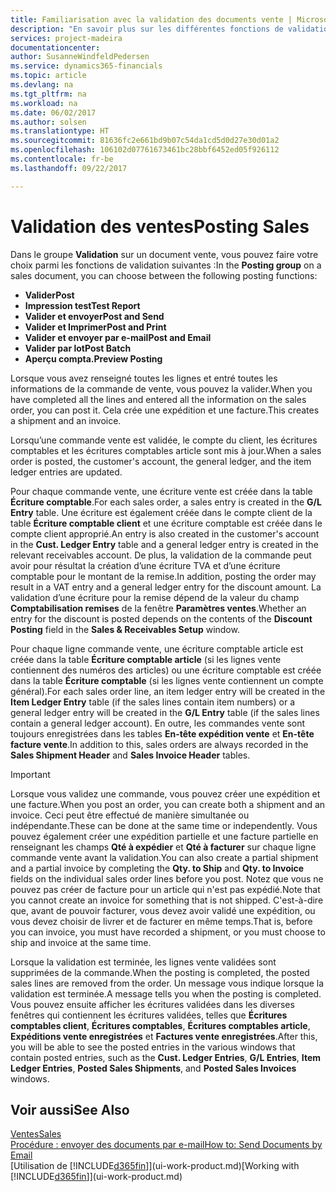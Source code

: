 ```yaml
---
title: Familiarisation avec la validation des documents vente | Microsoft Docs
description: "En savoir plus sur les différentes fonctions de validation pour valider des documents vente."
services: project-madeira
documentationcenter: 
author: SusanneWindfeldPedersen
ms.service: dynamics365-financials
ms.topic: article
ms.devlang: na
ms.tgt_pltfrm: na
ms.workload: na
ms.date: 06/02/2017
ms.author: solsen
ms.translationtype: HT
ms.sourcegitcommit: 81636fc2e661bd9b07c54da1cd5d0d27e30d01a2
ms.openlocfilehash: 106102d07761673461bc28bbf6452ed05f926112
ms.contentlocale: fr-be
ms.lasthandoff: 09/22/2017

---
```

# <a name="posting-sales"></a><span data-ttu-id="dec19-103">Validation des ventes</span><span class="sxs-lookup"><span data-stu-id="dec19-103">Posting Sales</span></span>
<span data-ttu-id="dec19-104">Dans le groupe **Validation** sur un document vente, vous pouvez faire votre choix parmi les fonctions de validation suivantes :</span><span class="sxs-lookup"><span data-stu-id="dec19-104">In the **Posting group** on a sales document, you can choose between the following posting functions:</span></span>

* <span data-ttu-id="dec19-105">**Valider**</span><span class="sxs-lookup"><span data-stu-id="dec19-105">**Post**</span></span>
* <span data-ttu-id="dec19-106">**Impression test**</span><span class="sxs-lookup"><span data-stu-id="dec19-106">**Test Report**</span></span>
* <span data-ttu-id="dec19-107">**Valider et envoyer**</span><span class="sxs-lookup"><span data-stu-id="dec19-107">**Post and Send**</span></span>
* <span data-ttu-id="dec19-108">**Valider et Imprimer**</span><span class="sxs-lookup"><span data-stu-id="dec19-108">**Post and Print**</span></span>
* <span data-ttu-id="dec19-109">**Valider et envoyer par e-mail**</span><span class="sxs-lookup"><span data-stu-id="dec19-109">**Post and Email**</span></span>
* <span data-ttu-id="dec19-110">**Valider par lot**</span><span class="sxs-lookup"><span data-stu-id="dec19-110">**Post Batch**</span></span>
* <span data-ttu-id="dec19-111">**Aperçu compta.**</span><span class="sxs-lookup"><span data-stu-id="dec19-111">**Preview Posting**</span></span>

<span data-ttu-id="dec19-112">Lorsque vous avez renseigné toutes les lignes et entré toutes les informations de la commande de vente, vous pouvez la valider.</span><span class="sxs-lookup"><span data-stu-id="dec19-112">When you have completed all the lines and entered all the information on the sales order, you can post it.</span></span> <span data-ttu-id="dec19-113">Cela crée une expédition et une facture.</span><span class="sxs-lookup"><span data-stu-id="dec19-113">This creates a shipment and an invoice.</span></span>

<span data-ttu-id="dec19-114">Lorsqu’une commande vente est validée, le compte du client, les écritures comptables et les écritures comptables article sont mis à jour.</span><span class="sxs-lookup"><span data-stu-id="dec19-114">When a sales order is posted, the customer's account, the general ledger, and the item ledger entries are updated.</span></span>

<span data-ttu-id="dec19-115">Pour chaque commande vente, une écriture vente est créée dans la table **Écriture comptable**.</span><span class="sxs-lookup"><span data-stu-id="dec19-115">For each sales order, a sales entry is created in the **G/L Entry** table.</span></span> <span data-ttu-id="dec19-116">Une écriture est également créée dans le compte client de la table **Écriture comptable client** et une écriture comptable est créée dans le compte client approprié.</span><span class="sxs-lookup"><span data-stu-id="dec19-116">An entry is also created in the customer's account in the **Cust. Ledger Entry** table and a general ledger entry is created in the relevant receivables account.</span></span> <span data-ttu-id="dec19-117">De plus, la validation de la commande peut avoir pour résultat la création d’une écriture TVA et d’une écriture comptable pour le montant de la remise.</span><span class="sxs-lookup"><span data-stu-id="dec19-117">In addition, posting the order may result in a VAT entry and a general ledger entry for the discount amount.</span></span> <span data-ttu-id="dec19-118">La validation d’une écriture pour la remise dépend de la valeur du champ **Comptabilisation remises** de la fenêtre **Paramètres ventes**.</span><span class="sxs-lookup"><span data-stu-id="dec19-118">Whether an entry for the discount is posted depends on the contents of the **Discount Posting** field in the **Sales & Receivables Setup** window.</span></span>

<span data-ttu-id="dec19-119">Pour chaque ligne commande vente, une écriture comptable article est créée dans la table **Écriture comptable article** (si les lignes vente contiennent des numéros des articles) ou une écriture comptable est créée dans la table **Écriture comptable** (si les lignes vente contiennent un compte général).</span><span class="sxs-lookup"><span data-stu-id="dec19-119">For each sales order line, an item ledger entry will be created in the **Item Ledger Entry** table (if the sales lines contain item numbers) or a general ledger entry will be created in the **G/L Entry** table (if the sales lines contain a general ledger account).</span></span> <span data-ttu-id="dec19-120">En outre, les commandes vente sont toujours enregistrées dans les tables **En-tête expédition vente** et **En-tête facture vente**.</span><span class="sxs-lookup"><span data-stu-id="dec19-120">In addition to this, sales orders are always recorded in the **Sales Shipment Header** and **Sales Invoice Header** tables.</span></span>

> [!IMPORTANT]  
>   <span data-ttu-id="dec19-121">Lorsque vous validez une commande, vous pouvez créer une expédition et une facture.</span><span class="sxs-lookup"><span data-stu-id="dec19-121">When you post an order, you can create both a shipment and an invoice.</span></span> <span data-ttu-id="dec19-122">Ceci peut être effectué de manière simultanée ou indépendante.</span><span class="sxs-lookup"><span data-stu-id="dec19-122">These can be done at the same time or independently.</span></span> <span data-ttu-id="dec19-123">Vous pouvez également créer une expédition partielle et une facture partielle en renseignant les champs **Qté à expédier** et **Qté à facturer** sur chaque ligne commande vente avant la validation.</span><span class="sxs-lookup"><span data-stu-id="dec19-123">You can also create a partial shipment and a partial invoice by completing the **Qty. to Ship** and **Qty. to Invoice** fields on the individual sales order lines before you post.</span></span> <span data-ttu-id="dec19-124">Notez que vous ne pouvez pas créer de facture pour un article qui n'est pas expédié.</span><span class="sxs-lookup"><span data-stu-id="dec19-124">Note that you cannot create an invoice for something that is not shipped.</span></span> <span data-ttu-id="dec19-125">C'est-à-dire que, avant de pouvoir facturer, vous devez avoir validé une expédition, ou vous devez choisir de livrer et de facturer en même temps.</span><span class="sxs-lookup"><span data-stu-id="dec19-125">That is, before you can invoice, you must have recorded a shipment, or you must choose to ship and invoice at the same time.</span></span>

<span data-ttu-id="dec19-126">Lorsque la validation est terminée, les lignes vente validées sont supprimées de la commande.</span><span class="sxs-lookup"><span data-stu-id="dec19-126">When the posting is completed, the posted sales lines are removed from the order.</span></span> <span data-ttu-id="dec19-127">Un message vous indique lorsque la validation est terminée.</span><span class="sxs-lookup"><span data-stu-id="dec19-127">A message tells you when the posting is completed.</span></span> <span data-ttu-id="dec19-128">Vous pouvez ensuite afficher les écritures validées dans les diverses fenêtres qui contiennent les écritures validées, telles que **Écritures comptables client**, **Écritures comptables**, **Écritures comptables article**, **Expéditions vente enregistrées** et **Factures vente enregistrées**.</span><span class="sxs-lookup"><span data-stu-id="dec19-128">After this, you will be able to see the posted entries in the various windows that contain posted entries, such as the **Cust. Ledger Entries**, **G/L Entries**, **Item Ledger Entries**, **Posted Sales Shipments**, and **Posted Sales Invoices** windows.</span></span>

## <a name="see-also"></a><span data-ttu-id="dec19-129">Voir aussi</span><span class="sxs-lookup"><span data-stu-id="dec19-129">See Also</span></span>
[<span data-ttu-id="dec19-130">Ventes</span><span class="sxs-lookup"><span data-stu-id="dec19-130">Sales</span></span>](sales-manage-sales.md)  
[<span data-ttu-id="dec19-131">Procédure : envoyer des documents par e-mail</span><span class="sxs-lookup"><span data-stu-id="dec19-131">How to: Send Documents by Email</span></span>](ui-how-send-documents-email.md)  
<span data-ttu-id="dec19-132">[Utilisation de [!INCLUDE[d365fin](includes/d365fin_md.md)]](ui-work-product.md)</span><span class="sxs-lookup"><span data-stu-id="dec19-132">[Working with [!INCLUDE[d365fin](includes/d365fin_md.md)]](ui-work-product.md)</span></span>



